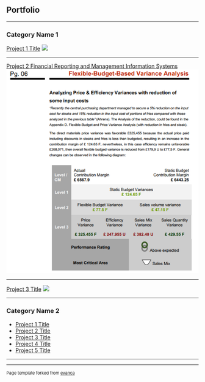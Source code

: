 ## Portfolio

---

### Category Name 1 

[Project 1 Title](/sample_page)
<img src="images/dummy_thumbnail.jpg?raw=true"/>

---
[Project 2 Financial Reporting and Management Information Systems](/pdf/Hereford_Week_Report_48.pdf)
<img src="images/001_Project1_Flexible_Budget_Based_Variance_Analysis.PNG?raw=true"/>

---
[Project 3 Title](http://example.com/)
<img src="images/dummy_thumbnail.jpg?raw=true"/>

---

### Category Name 2

- [Project 1 Title](http://example.com/)
- [Project 2 Title](http://example.com/)
- [Project 3 Title](http://example.com/)
- [Project 4 Title](http://example.com/)
- [Project 5 Title](http://example.com/)

---




---
<p style="font-size:11px">Page template forked from <a href="https://github.com/evanca/quick-portfolio">evanca</a></p>
<!-- Remove above link if you don't want to attibute -->
